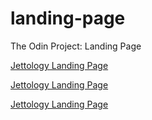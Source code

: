# landing-page
The Odin Project: Landing Page

[Jettology Landing Page](file:///C:home/bisain/Documents/Programming/TOP/landing-page/index.html)

[Jettology Landing Page](https://google.com)

[Jettology Landing Page](/home/bisain/Documents/test.txt)

